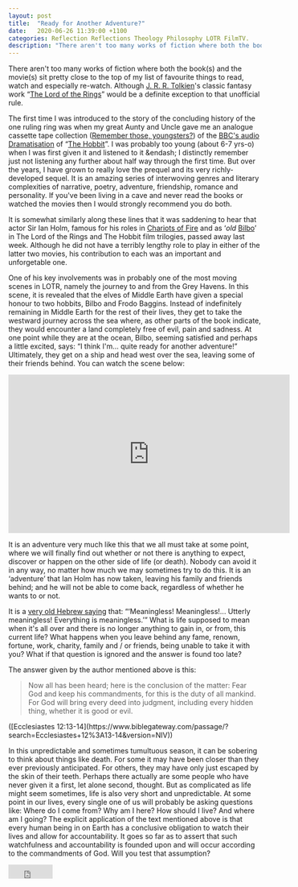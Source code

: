 ```yaml
---
layout: post
title:  "Ready for Another Adventure?"
date:   2020-06-26 11:39:00 +1100
categories: Reflection Reflections Theology Philosophy LOTR FilmTV.
description: "There aren't too many works of fiction where both the book(s) and the movie(s) sit pretty close to the top of my list of favourite things to read, watch and especially re-watch.  Although J. R. R. Tolkien's classic fantasy work..."
---
```


There aren't too many works of fiction where both the book(s) and the movie(s) sit pretty close to the top of my list of favourite things to read, watch and especially re-watch.  Although [J. R. R. Tolkien](https://www.tolkiensociety.org/author/biography/)'s classic fantasy work &ldquo;[The Lord of the Rings](https://lotr.fandom.com/wiki/The_Lord_of_the_Rings)&rdquo; would be a definite exception to that unofficial rule.

The first time I was introduced to the story of the concluding history of the one ruling ring was when my great Aunty and Uncle gave me an analogue cassette tape collection ([Remember those, youngsters?](https://en.wikipedia.org/wiki/Cassette_tape)) of the [BBC's audio Dramatisation](https://www.audible.com.au/pd/The-Hobbit-Dramatised-Audiobook/B00FEZGQ40) of &ldquo;[The Hobbit](https://lotr.fandom.com/wiki/The_Hobbit)&rdquo;.  I was probably too young (about 6-7 yrs-o) when I was first given it and listened to it  &endash; I distinctly remember just not listening any further about half way through the first time.  But over the years, I have grown to really love the prequel and its very richly-developed sequel.  It is an amazing series of interwoving genres and literary complexities of narrative, poetry, adventure, friendship, romance and personality.  If you've been living in a cave and never read the books or watched the movies then I would strongly recommend you do both.

It is somewhat similarly along these lines that it was saddening to hear that actor Sir Ian Holm, famous for his roles in [Chariots of Fire](https://www.imdb.com/title/tt0082158/) and as &lsquo;<i>old</i> [Bilbo](https://lotr.fandom.com/wiki/Bilbo_Baggins)&rsquo; in The Lord of the Rings and The Hobbit film trilogies, passed away last week.  Although he did not have a terribly lengthy role to play in either of the latter two movies, his contribution to each was an important and unforgetable one.

One of his key involvements was in probably one of the most moving scenes in LOTR, namely the journey to and from the Grey Havens.  In this scene, it is revealed that the elves of Middle Earth have given a special honour to two hobbits, Bilbo and Frodo Baggins.  Instead of indefinitely remaining in Middle Earth for the rest of their lives, they get to take the westward journey across the sea where, as other parts of the book indicate, they would encounter a land completely free of evil, pain and sadness.  At one point while they are at the ocean, Bilbo, seeming satisfied and perhaps a little excited, says: &ldquo;I think I'm... quite ready for another adventure!&rdquo;  Ultimately, they get on a ship and head west over the sea, leaving some of their friends behind.  You can watch the scene below:

<iframe width="560" height="315" src="https://www.youtube.com/embed/jmab6oQmw44" frameborder="0" allow="accelerometer; autoplay; encrypted-media; gyroscope; picture-in-picture" allowfullscreen></iframe>

It is an adventure very much like this that we all must take at some point, where we will finally find out whether or not there is anything to expect, discover or happen on the other side of life (or death).  Nobody can avoid it in any way, no matter how much we may sometimes try to do this.  It is an &lsquo;adventure&rsquo; that Ian Holm has now taken, leaving his family and friends behind; and he will not be able to come back, regardless of whether he wants to or not.

It is a [very old Hebrew saying](https://www.biblegateway.com/passage/?search=Ecclesiastes+1%3A2&version=NIV) that: &ldquo;&lsquo;Meaningless! Meaningless!... Utterly meaningless! Everything is meaningless.&rsquo;&rdquo; What is life supposed to mean when it's all over and there is no longer anything to gain in, or from, this current life? What happens when you leave behind any fame, renown, fortune, work, charity, family and / or friends, being unable to take it with you? What if that question is ignored and the answer is found too late?

The answer given by the author mentioned above is this:
<blockquote>
Now all has been heard;
    here is the conclusion of the matter:
Fear God and keep his commandments,
    for this is the duty of all mankind.
For God will bring every deed into judgment,
    including every hidden thing,
    whether it is good or evil.
</blockquote>
([Ecclesiastes 12:13-14](https://www.biblegateway.com/passage/?search=Ecclesiastes+12%3A13-14&version=NIV))

In this unpredictable and sometimes tumultuous season, it can be sobering to think about things like death.  For some it may have been closer than they ever previously anticipated.  For others, they may have only just escaped by the skin of their teeth.  Perhaps there actually are some people who have never given it a first, let alone second, thought.  But as  complicated as life might seem sometimes, life is also very short and unpredictable.  At some point in our lives, every single one of us will probably be asking questions like: Where do I come from? Why am I here? How should I live? And where am I going? The explicit application of the text mentioned above is that every human being in on Earth has a conclusive obligation to watch their lives and allow for accountability.  It goes so far as to assert that such watchfulness and accountability is founded upon and will occur according to the commandments of God.  Will you test that assumption?

<iframe src="https://www.facebook.com/plugins/share_button.php?href=https%3A%2F%2Fnjsch.github.io%2Freflection%2Freflections%2Ftheology%2Fphilosophy%2Flotr%2Ffilmtv2020%2F06%2F26%2FReady-New-Adventure.html%23gsc.tab%3D0&layout=button_count&size=large&width=88&height=28&appId" width="88" height="28" style="border:none;overflow:hidden" scrolling="no" frameborder="0" allowTransparency="true" allow="encrypted-media"></iframe>